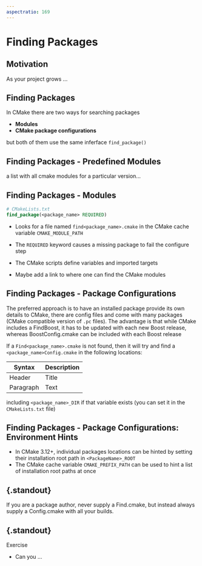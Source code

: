 ```yaml
---
aspectratio: 169
---
```


# Finding Packages 

## Motivation 

As your project grows ...

## Finding Packages 

In CMake there are two ways for searching packages

- **Modules** 
- **CMake package configurations** 

but both of them use the same inferface `find_package()`


##  Finding Packages - Predefined Modules 

a list with all cmake modules for a particular version...

##  Finding Packages - Modules 

```{.cmake style=cmakestyle}
# CMakeLists.txt
find_package(<package_name> REQUIRED)
```

- Looks for a file named `find<package_name>.cmake` in the CMake cache variable `CMAKE_MODULE_PATH`
- The `REQUIRED` keyword causes a missing package to fail the configure step
- The CMake scripts define variables and imported targets


- Maybe add a link to where one can find the CMake modules


## Finding Packages - Package Configurations

The preferred approach is to have an installed package provide its own details to CMake, there are config files and come with many packages (CMake compatible version of `.pc` files). The advantage is that while CMake includes a FindBoost, it has to be updated with each new Boost release, whereas BoostConfig.cmake can be included with each Boost release

If a `Find<package_name>.cmake` is not found, then it will try and find a `<package_name>Config.cmake` in the following locations:

| Syntax      | Description |
| ----------- | ----------- |
| Header      | Title       |
| Paragraph   | Text        |

including `<package_name>_DIR` if that variable exists (you can set it in the `CMakeLists.txt` file)

## Finding Packages - Package Configurations: Environment Hints

- In CMake 3.12+, individual packages locations can be hinted by setting their installation root path in `<PackageName>_ROOT`
- The CMake cache variable `CMAKE_PREFIX_PATH` can be used to hint a list of installation root paths at once


## {.standout}

If you are a package author, never supply a Find<package>.cmake, but instead always supply a <package>Config.cmake with all your builds. 

## {.standout}

Exercise

* Can you ...